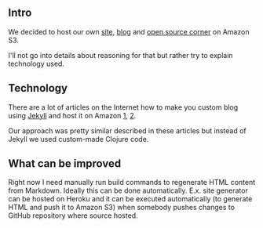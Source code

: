 <!--
name: Make static web site wtih Clojure and host it on Amazon S3 and CLoudfront
description:
author: Anton Podviaznikov
author_email: anton@hashobject.com
author_url: http://hashobject.com/team/anton
author_github: podviaznikov
author_twitter: podviaznikov
author_avatar: /images/anton-avatar.png
location: Tegucigalpa, Honduras
date_created: 2013-07-03
date_modified: 2013-07-03
date_published: 2013-07-03
headline:
in_language: en
keywords: clojure, amazon s3, web site, amazon route 53, amazon cloudfront, markdown, html, github
discussion_url: https://github.com/hashobject/blog.hashobject.com/issues/2
canonical_url: http://blog.hashobject.com/make-static-site-with-clojure-and-host-on-amazon
-->
## Intro

We decided to host our own [site](http://hashobject.com), [blog](http://hashobject.com) and
[open source corner](http://os.hashobject.com) on Amazon S3.

I'll not go into details about reasoning for that but rather try to explain technology used.


## Technology

There are a lot of articles on the Internet how to make you custom blog using [Jekyll](http://jekyllrb.com/)
and host it on Amazon [1](http://www.savjee.be/2013/02/howto-host-jekyll-blog-on-amazon-s3/),
[2](http://vvv.tobiassjosten.net/development/jekyll-blog-on-amazon-s3-and-cloudfront/).

Our approach was pretty similar described in these articles but instead of Jekyll we used
custom-made Clojure code.


## What can be improved

Right now I need manually run build commands to regenerate HTML content from Markdown.
Ideally this can be done automatically. E.x. site generator can be hosted on Heroku and
it can be executed automatically (to generate HTML and push it to Amazon S3) when somebody
pushes changes to GitHub repository where source hosted.